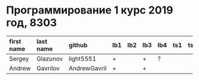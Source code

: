 # Программирование 1 курс 2019 год, 8303
| first name   | last name   | github       | lb1   | lb2   | lb3   | lb4   | ts1   | ts2   | tp   | pj   |
|:-------------|:------------|:-------------|:------|:------|:------|:------|:------|:------|:-----|:-----|
| Sergey       | Glazunov    | light5551    | +     |       | +     | ?     |       |       |      |      |
| Andrew       | Gavrilov    | AndrewGavril | +     |       | +     |       |       |       |      |      |